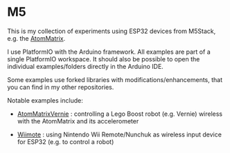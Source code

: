 # M5
This is my collection of experiments using ESP32 devices from M5Stack, e.g. the [AtomMatrix](https://docs.m5stack.com/#/en/core/atom_matrix).

I use PlatformIO with the Arduino framework. All examples are part of a single PlatformIO workspace. 
It should also be possible to open the individual examples/folders directly in the Arduino IDE.

Some examples use forked libraries with modifications/enhancements, that you can find in my other repositories.

Notable examples include:

-  [AtomMatrixVernie](AtomMatrixVernie) : controlling a Lego Boost robot (e.g. Vernie) wireless with the AtomMatrix and its accelerometer

-  [Wiimote](Wiimote) : using Nintendo Wii Remote/Nunchuk as wireless input device for ESP32 (e.g. to control a robot)

